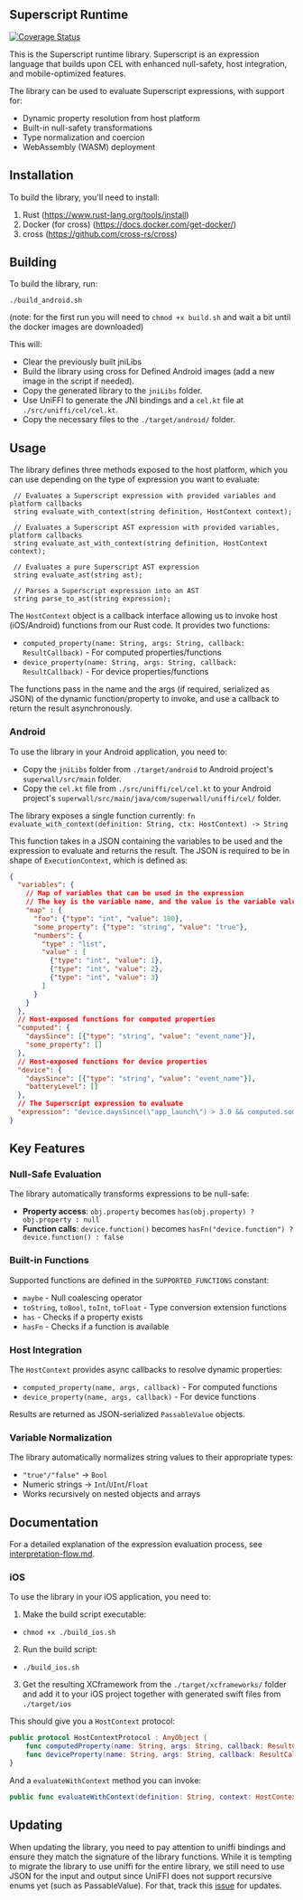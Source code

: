 ## Superscript Runtime

[![Coverage Status](https://img.shields.io/badge/coverage-78.64%25-orange.svg)](./cobertura.xml)

This is the Superscript runtime library. Superscript is an expression language that builds upon CEL with enhanced null-safety, host integration, and mobile-optimized features.

The library can be used to evaluate Superscript expressions, with support for:
- Dynamic property resolution from host platform
- Built-in null-safety transformations  
- Type normalization and coercion
- WebAssembly (WASM) deployment

## Installation

To build the library, you'll need to install:

1. Rust (https://www.rust-lang.org/tools/install)
2. Docker (for cross) (https://docs.docker.com/get-docker/)
3. cross (https://github.com/cross-rs/cross)

## Building

To build the library, run:

```shell
./build_android.sh
```

(note: for the first run you will need to `chmod +x build.sh` and wait a bit until the docker images are downloaded)

This will:

- Clear the previously built jniLibs
- Build the library using cross for Defined Android images (add a new image in the script if needed).
- Copy the generated library to the `jniLibs` folder.
- Use UniFFI to generate the JNI bindings and a `cel.kt` file at `./src/uniffi/cel/cel.kt`.
- Copy the necessary files to the `./target/android/` folder.

## Usage

The library defines three methods exposed to the host platform, which you can use depending on the type of
expression you want to evaluate:

```idl
 // Evaluates a Superscript expression with provided variables and platform callbacks
 string evaluate_with_context(string definition, HostContext context);
 
 // Evaluates a Superscript AST expression with provided variables, platform callbacks
 string evaluate_ast_with_context(string definition, HostContext context);
 
 // Evaluates a pure Superscript AST expression
 string evaluate_ast(string ast);
 
 // Parses a Superscript expression into an AST
 string parse_to_ast(string expression);
```

The `HostContext` object is a callback interface allowing us to invoke host (iOS/Android) functions from our Rust code.
It provides two functions:
- `computed_property(name: String, args: String, callback: ResultCallback)` - For computed properties/functions
- `device_property(name: String, args: String, callback: ResultCallback)` - For device properties/functions

The functions pass in the name and the args (if required, serialized as JSON) of the dynamic function/property to invoke, and use a callback to return the result asynchronously.



### Android

To use the library in your Android application, you need to:
- Copy the `jniLibs` folder from `./target/android` to Android project's `superwall/src/main` folder.
- Copy the `cel.kt` file from `./src/uniffi/cel/cel.kt` to your Android project's `superwall/src/main/java/com/superwall/uniffi/cel/` folder.


The library exposes a single function currently:
`fn evaluate_with_context(definition: String, ctx: HostContext) -> String`

This function takes in a JSON containing the variables to be used and the expression to evaluate and returns the result.
The JSON is required to be in shape of `ExecutionContext`, which is defined as:

```json
{
  "variables": {
    // Map of variables that can be used in the expression
    // The key is the variable name, and the value is the variable value wrapped together with a type discriminator
    "map" : {
      "foo": {"type": "int", "value": 100},
      "some_property": {"type": "string", "value": "true"},
      "numbers": {
        "type" : "list",
        "value" : [
          {"type": "int", "value": 1},
          {"type": "int", "value": 2},
          {"type": "int", "value": 3}
        ]
      }
    }
  },
  // Host-exposed functions for computed properties
  "computed": {
    "daysSince": [{"type": "string", "value": "event_name"}],
    "some_property": []
  },
  // Host-exposed functions for device properties  
  "device": {
    "daysSince": [{"type": "string", "value": "event_name"}],
    "batteryLevel": []
  },
  // The Superscript expression to evaluate
  "expression": "device.daysSince(\"app_launch\") > 3.0 && computed.some_property == true"
}
```

## Key Features

### Null-Safe Evaluation
The library automatically transforms expressions to be null-safe:
- **Property access**: `obj.property` becomes `has(obj.property) ? obj.property : null`
- **Function calls**: `device.function()` becomes `hasFn("device.function") ? device.function() : false`

### Built-in Functions
Supported functions are defined in the `SUPPORTED_FUNCTIONS` constant:
- `maybe` - Null coalescing operator
- `toString`, `toBool`, `toInt`, `toFloat` - Type conversion extension functions
- `has` - Checks if a property exists
- `hasFn` - Checks if a function is available

### Host Integration
The `HostContext` provides async callbacks to resolve dynamic properties:
- `computed_property(name, args, callback)` - For computed functions
- `device_property(name, args, callback)` - For device functions

Results are returned as JSON-serialized `PassableValue` objects.

### Variable Normalization
The library automatically normalizes string values to their appropriate types:
- `"true"/"false"` → `Bool`
- Numeric strings → `Int`/`UInt`/`Float`
- Works recursively on nested objects and arrays

## Documentation

For a detailed explanation of the expression evaluation process, see [interpretation-flow.md](interpretation-flow.md).

### iOS

To use the library in your iOS application, you need to:

1. Make the build script executable:
- `chmod +x ./build_ios.sh`
2. Run the build script:
- `./build_ios.sh`
3. Get the resulting XCframework from the `./target/xcframeworks/` folder and add it to your iOS project together 
with generated swift files from `./target/ios`


This should give you a `HostContext` protocol:
```swift
public protocol HostContextProtocol : AnyObject {
    func computedProperty(name: String, args: String, callback: ResultCallback)
    func deviceProperty(name: String, args: String, callback: ResultCallback)
}
```

And a  `evaluateWithContext` method you can invoke:
```swift
public func evaluateWithContext(definition: String, context: HostContext) -> String
```


## Updating

When updating the library, you need to pay attention to uniffi bindings and ensure they match the signature of the library functions.
While it is tempting to migrate the library to use uniffi for the entire library, we still need to use JSON
for the input and output since UniFFI does not support recursive enums yet (such as PassableValue).
For that, track this [issue](https://github.com/mozilla/uniffi-rs/issues/396) for updates.

